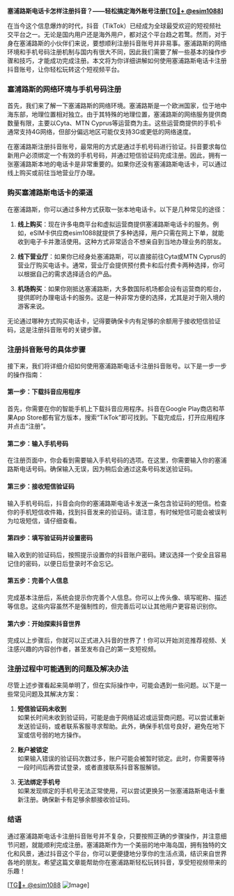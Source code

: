 **塞浦路斯电话卡怎样注册抖音？——轻松搞定海外账号注册[[TG💪+ @esim1088](https://t.me/s/esim1088)]**

在当今这个信息爆炸的时代，抖音（TikTok）已经成为全球最受欢迎的短视频社交平台之一。无论是国内用户还是海外用户，都对这个平台趋之若鹜。然而，对于身在塞浦路斯的小伙伴们来说，要想顺利注册抖音账号并非易事。塞浦路斯的网络环境和手机号码注册机制与国内有很大不同，因此我们需要了解一些基本的操作步骤和技巧，才能成功完成注册。本文将为你详细讲解如何使用塞浦路斯电话卡注册抖音账号，让你轻松玩转这个短视频平台。

### 塞浦路斯的网络环境与手机号码注册

首先，我们来了解一下塞浦路斯的网络环境。塞浦路斯是一个欧洲国家，位于地中海东部，地理位置相对独立。由于其特殊的地理位置，塞浦路斯的网络服务提供商数量有限，主要以Cyta、MTN Cyprus等运营商为主。这些运营商提供的手机卡通常支持4G网络，但部分偏远地区可能仅支持3G或更低的网络速度。

在塞浦路斯注册抖音账号，最常用的方式是通过手机号码进行验证。抖音要求每位新用户必须绑定一个有效的手机号码，并通过短信验证码完成注册。因此，拥有一张塞浦路斯本地的电话卡是非常重要的。如果你还没有塞浦路斯电话卡，可以通过线上购买或前往当地营业厅办理。

### 购买塞浦路斯电话卡的渠道

在塞浦路斯，你可以通过多种方式获取一张本地电话卡。以下是几种常见的途径：

1. **线上购买**：现在许多电商平台和虚拟运营商提供塞浦路斯电话卡的服务。例如，eSIM卡供应商esim1088就提供了多种选择，用户只需在网上下单，就能收到电子卡并激活使用。这种方式非常适合不想亲自到当地办理业务的朋友。
   
2. **线下营业厅**：如果你已经身处塞浦路斯，可以直接前往Cyta或MTN Cyprus的营业厅购买电话卡。通常，营业厅会提供预付费卡和后付费卡两种选择，你可以根据自己的需求选择适合的产品。

3. **机场购买**：如果你刚抵达塞浦路斯，大多数国际机场都会设有运营商的柜台，提供即时办理电话卡的服务。这是一种非常方便的选择，尤其是对于刚入境的游客来说。

无论通过哪种方式购买电话卡，记得要确保卡内有足够的余额用于接收短信验证码，这是注册抖音账号的关键步骤。

### 注册抖音账号的具体步骤

接下来，我们将详细介绍如何使用塞浦路斯电话卡注册抖音账号。以下是一步一步的操作指南：

#### 第一步：下载抖音应用程序

首先，你需要在你的智能手机上下载抖音应用程序。抖音在Google Play商店和苹果App Store都有官方版本，搜索“TikTok”即可找到。下载完成后，打开应用程序并点击“注册”。

#### 第二步：输入手机号码

在注册页面中，你会看到需要输入手机号码的选项。在这里，你需要输入你的塞浦路斯电话号码。确保输入无误，因为稍后会通过这条号码发送验证码。

#### 第三步：接收短信验证码

输入手机号码后，抖音会向你的塞浦路斯电话卡发送一条包含验证码的短信。检查你的手机短信收件箱，找到抖音发来的验证码。请注意，有时候短信可能会被误判为垃圾短信，请仔细查看。

#### 第四步：填写验证码并设置密码

输入收到的验证码后，按照提示设置你的抖音账户密码。建议选择一个安全且容易记住的密码，以便日后登录时不会忘记。

#### 第五步：完善个人信息

完成基本注册后，系统会提示你完善个人信息。你可以上传头像、填写昵称、描述等信息。这些内容虽然不是强制性的，但完善后可以让其他用户更容易识别你。

#### 第六步：开始探索抖音世界

完成以上步骤后，你就可以正式进入抖音的世界了！你可以开始浏览推荐视频、关注感兴趣的内容创作者，甚至发布自己的第一支短视频。

### 注册过程中可能遇到的问题及解决办法

尽管上述步骤看起来简单明了，但在实际操作中，可能会遇到一些问题。以下是一些常见问题及其解决方案：

1. **短信验证码未收到**  
   如果长时间未收到验证码，可能是由于网络延迟或运营商问题。可以尝试重新发送验证码，或者联系客服寻求帮助。此外，确保手机信号良好，避免在地下室或信号弱的地方操作。

2. **账户被锁定**  
   如果输入错误的验证码次数过多，账户可能会被暂时锁定。此时，你需要等待一段时间后再尝试登录，或者直接联系抖音客服解锁。

3. **无法绑定手机号**  
   如果发现绑定的手机号无法正常使用，可以尝试更换另一张塞浦路斯电话卡重新注册。确保新卡有足够余额接收验证码。

### 结语

通过塞浦路斯电话卡注册抖音账号并不复杂，只要按照正确的步骤操作，并注意细节问题，就能顺利完成注册。塞浦路斯作为一个美丽的地中海岛国，拥有独特的文化和风景，通过抖音这个平台，你可以更便捷地分享你的生活点滴，结识来自世界各地的朋友。希望这篇文章能帮助你在塞浦路斯轻松玩转抖音，享受短视频带来的乐趣！

[[TG💪+ @esim1088](https://t.me/s/esim1088) ![Image](https://i.postimg.cc/4NQfJmqS/Snipaste-2025-05-13-00-14-12.png)]